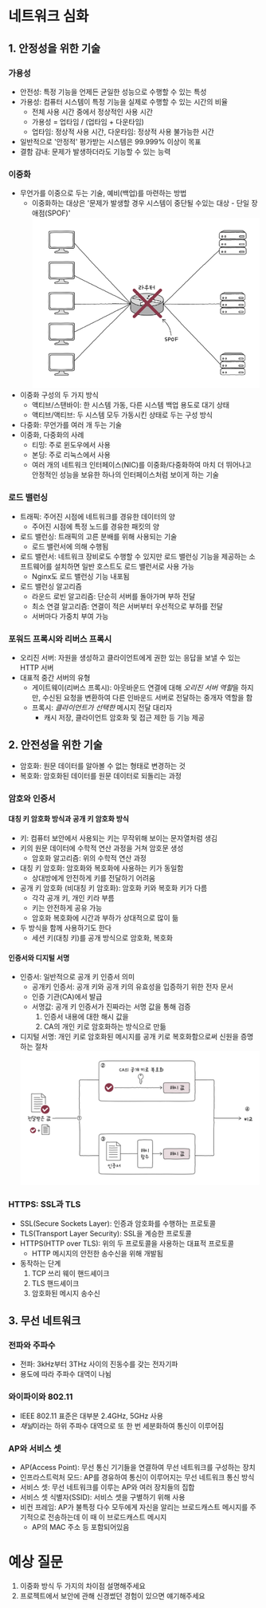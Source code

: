 # 네트워크 심화
## 1. 안정성을 위한 기술
### 가용성
- 안전성: 특정 기능을 언제든 균일한 성능으로 수행할 수 있는 특성
- 가용성: 컴퓨터 시스템이 특정 기능을 실제로 수행할 수 있는 시간의 비율
	- 전체 사용 시간 중에서 정상적인 사용 시간
	- 가용성 = 업타임 / (업타임 + 다운타임)
	- 업타임: 정상적 사용 시간, 다운타임: 정상적 사용 불가능한 시간
- 일반적으로 '안정적' 평가받는 시스템은 99.999% 이상이 목표
- 결함 감내: 문제가 발생하더라도 기능할 수 있는 능력
### 이중화
- 무언가를 이중으로 두는 기술, 예비(백업)를 마련하는 방법
	- 이중화하는 대상은 '문제가 발생할 경우 시스템이 중단될 수있는 대상 - 단일 장애점(SPOF)'
![](../../img/250131_1.png)
- 이중화 구성의 두 가지 방식
	- 액티브/스탠바이: 한 시스템 가동, 다른 시스템 백업 용도로 대기 상태
	- 액티브/액티브: 두 시스템 모두 가동시킨 상태로 두는 구성 방식
- 다중화: 무언가를 여러 개 두는 기술
- 이중화, 다중화의 사례
	- 티밍: 주로 윈도우에서 사용
	- 본딩: 주로 리눅스에서 사용
	- 여러 개의 네트워크 인터페이스(NIC)를 이중화/다중화하여 마치 더 뛰어나고 안정적인 성능을 보유한 하나의 인터페이스처럼 보이게 하는 기술
### 로드 밸런싱
- 트래픽: 주어진 시점에 네트워크를 경유한 데이터의 양
	- 주어진 시점에 특정 노드를 경유한 패킷의 양
- 로드 밸런싱: 트래픽의 고른 분배를 위해 사용되는 기술
	- 로드 밸런서에 의해 수행됨
- 로드 밸런서: 네트워크 장비로도 수행할 수 있지만 로드 밸런싱 기능을 제공하는 소프트웨어를 설치하면 일반 호스트도 로드 밸런서로 사용 가능
	- Nginx도 로드 밸런싱 기능 내포됨
- 로드 밸런싱 알고리즘
	- 라운드 로빈 알고리즘: 단순히 서버를 돌아가며 부하 전달
	- 최소 연결 알고리즘: 연결이 적은 서버부터 우선적으로 부하를 전달
	- 서버마다 가중치 부여 가능
### 포워드 프록시와 리버스 프록시
- 오리진 서버: 자원을 생성하고 클라이언트에게 권한 있는 응답을 보낼 수 있는 HTTP 서버
- 대표적 중간 서버의 유형
	- 게이트웨이(리버스 프록시): 아웃바운드 연결에 대해 *오리진 서버 역할*을 하지만, 수신된 요청을 변환하여 다른 인바운드 서버로 전달하는 중개자 역할을 함
	- 프록시: *클라이언트가 선택한* 메시지 전달 대리자
		- 캐시 저장, 클라이언트 암호화 및 접근 제한 등 기능 제공
## 2. 안전성을 위한 기술
- 암호화: 원문 데이터를 알아볼 수 없는 형태로 변경하는 것
- 복호화: 암호화된 데이터를 원문 데이터로 되돌리는 과정
### 암호와 인증서
#### 대칭 키 암호화 방식과 공개 키 암호화 방식
- 키: 컴퓨터 보안에서 사용되는 키는 무작위해 보이는 문자열처럼 생김
- 키의 원문 데이터에 수학적 연산 과정을 거쳐 암호문 생성
	- 암호화 알고리즘: 위의 수학적 연산 과정
- 대칭 키 암호화: 암호화와 복호화에 사용하는 키가 동일함
	- 상대방에게 안전하게 키를 전달하기 어려움
- 공개 키 암호화 (비대칭 키 암호화): 암호화 키와 복호화 키가 다름
	- 각각 공개 키, 개인 키라 부름
	- 키는 안전하게 공유 가능
	- 암호화 복호화에 시간과 부하가 상대적으로 많이 듦
- 두 방식을 함께 사용하기도 한다
	- 세션 키(대칭 키)를 공개 방식으로 암호화, 복호화
#### 인증서와 디지털 서명
- 인증서: 일반적으로 공개 키 인증서 의미
	- 공개키 인증서: 공개 키와 공개 키의 유효성을 입증하기 위한 전자 문서
	- 인증 기관(CA)에서 발급
	- 서명값: 공개 키 인증서가 진짜라는 서명 값을 통해 검증
		1. 인증서 내용에 대한 해시 값을
		2. CA의 개인 키로 암호화하는 방식으로 만듦
- 디지털 서명: 개인 키로 암호화된 메시지를 공개 키로 복호화함으로써 신원을 증명하는 절차
![](../../img/250131_2.png)
### HTTPS: SSL과 TLS
- SSL(Secure Sockets Layer): 인증과 암호화를 수행하는 프로토콜
- TLS(Transport Layer Security): SSL을 계승한 프로토콜
- HTTPS(HTTP over TLS): 위의 두 프로토콜을 사용하는 대표적 프로토콜
	- HTTP 메시지의 안전한 송수신을 위해 개발됨
- 동작하는 단계
	1. TCP 쓰리 웨이 핸드셰이크
	2. TLS 핸드셰이크
	3. 암호화된 메시지 송수신
## 3. 무선 네트워크
### 전파와 주파수
- 전파: 3kHz부터 3THz 사이의 진동수를 갖는 전자기파
- 용도에 따라 주파수 대역이 나뉨
### 와이파이와 802.11
- IEEE 802.11 표준은 대부분 2.4GHz, 5GHz 사용
- *채널*이라는 하위 주파수 대역으로 또 한 번 세분화하여 통신이 이루어짐
### AP와 서비스 셋
- AP(Access Point): 무선 통신 기기들을 연결하여 무선 네트워크를 구성하는 장치
- 인프라스트럭처 모드: AP를 경유하여 통신이 이루어지는 무선 네트워크 통신 방식
- 서비스 셋: 무선 네트워크를 이루는 AP와 여러 장치들의 집합
- 서비스 셋 식별자(SSID): 서비스 셋을 구별하기 위해 사용
- 비컨 프레임: AP가 불특정 다수 모두에게 자신을 알리는 브로드캐스트 메시지를 주기적으로 전송하는데 이 때 이 브로드캐스트 메시지
	- AP의 MAC 주소 등 포함되어있음
# 예상 질문
1. 이중화 방식 두 가지의 차이점 설명해주세요
2. 프로젝트에서 보안에 관해 신경썼던 경험이 있으면 얘기해주세요